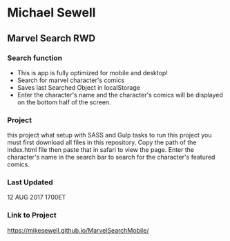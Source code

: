 # Michael Sewell
## Marvel Search RWD
### Search function
+ This is app is fully optimized for mobile and desktop!
+ Search for marvel character's comics
+ Saves last Searched Object in localStorage
+ Enter the character's name and the character's comics will be displayed on the bottom half of the screen.
### Project
this project what setup with SASS and Gulp tasks
to run this project you must first download all files in this repository. Copy the path of the index.html file then paste that in safari to view the page. Enter the character's name in the search bar to search for the character's featured comics.
### Last Updated
12 AUG 2017 1700ET
### Link to Project
https://mikesewell.github.io/MarvelSearchMobile/
